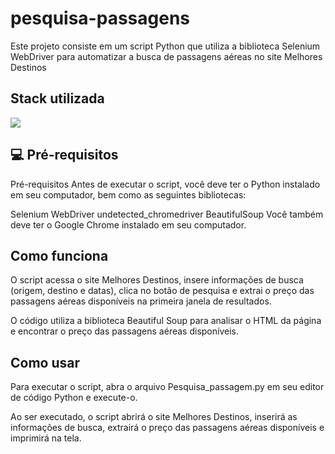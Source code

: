 # pesquisa-passagens
Este projeto consiste em um script Python que utiliza a biblioteca Selenium WebDriver para automatizar a busca de passagens aéreas no site Melhores Destinos


## Stack utilizada

![](https://img.shields.io/badge/Python-3776AB?style=for-the-badge&logo=python&logoColor=white)


## 💻 Pré-requisitos

Pré-requisitos
Antes de executar o script, você deve ter o Python instalado em seu computador, bem como as seguintes bibliotecas:

Selenium WebDriver
undetected_chromedriver
BeautifulSoup
Você também deve ter o Google Chrome instalado em seu computador.


## Como funciona
O script acessa o site Melhores Destinos, insere informações de busca (origem, destino e datas), clica no botão de pesquisa e extrai o preço das passagens aéreas disponíveis na primeira janela de resultados.

O código utiliza a biblioteca Beautiful Soup para analisar o HTML da página e encontrar o preço das passagens aéreas disponíveis.

## Como usar
Para executar o script, abra o arquivo Pesquisa_passagem.py em seu editor de código Python e execute-o.

Ao ser executado, o script abrirá o site Melhores Destinos, inserirá as informações de busca, extrairá o preço das passagens aéreas disponíveis e imprimirá na tela.
